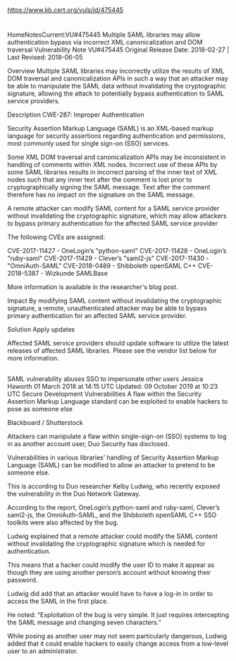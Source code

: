 
##
#
https://www.kb.cert.org/vuls/id/475445
#
##


HomeNotesCurrent:VU#475445
Multiple SAML libraries may allow authentication bypass via incorrect XML canonicalization and DOM traversal
Vulnerability Note VU#475445
Original Release Date: 2018-02-27 | Last Revised: 2018-06-05
   
Overview
Multiple SAML libraries may incorrectly utilize the results of XML DOM traversal and canonicalization APIs in such a way that an attacker may be able to manipulate the SAML data without invalidating the cryptographic signature, allowing the attack to potentially bypass authentication to SAML service providers.

Description
CWE-287: Improper Authentication

Security Assertion Markup Language (SAML) is an XML-based markup language for security assertions regarding authentication and permissions, most commonly used for single sign-on (SSO) services.

Some XML DOM traversal and canonicalization APIs may be inconsistent in handling of comments within XML nodes. Incorrect use of these APIs by some SAML libraries results in incorrect parsing of the inner text of XML nodes such that any inner text after the comment is lost prior to cryptographically signing the SAML message. Text after the comment therefore has no impact on the signature on the SAML message.

A remote attacker can modify SAML content for a SAML service provider without invalidating the cryptographic signature, which may allow attackers to bypass primary authentication for the affected SAML service provider

The following CVEs are assigned:

CVE-2017-11427 - OneLogin’s "python-saml"
CVE-2017-11428 - OneLogin’s "ruby-saml"
CVE-2017-11429 - Clever’s "saml2-js"
CVE-2017-11430 - "OmniAuth-SAML"
CVE-2018-0489 - Shibboleth openSAML C++
CVE-2018-5387 - Wizkunde SAMLBase

More information is available in the researcher's blog post.

Impact
By modifying SAML content without invalidating the cryptographic signature, a remote, unauthenticated attacker may be able to bypass primary authentication for an affected SAML service provider.

Solution
Apply updates

Affected SAML service providers should update software to utilize the latest releases of affected SAML libraries. Please see the vendor list below for more information.


##
##

SAML vulnerability abuses SSO to impersonate other users
Jessica Haworth 01 March 2018 at 14:15 UTC
Updated: 09 October 2019 at 10:23 UTC
Secure Development Vulnerabilities
A flaw within the Security Assertion Markup Language standard can be exploited to enable hackers to pose as someone else

Blackboard / Shutterstock

Attackers can manipulate a flaw within single-sign-on (SSO) systems to log in as another account user, Duo Security has disclosed.

Vulnerabilities in various libraries’ handling of Security Assertion Markup Language (SAML) can be modified to allow an attacker to pretend to be someone else.

This is according to Duo researcher Kelby Ludwig, who recently exposed the vulnerability in the Duo Network Gateway.

According to the report, OneLogin’s python-saml and ruby-saml, Clever’s saml2-js, the OmniAuth-SAML, and the Shibboleth openSAML C++ SSO toolkits were also affected by the bug.

Ludwig explained that a remote attacker could modify the SAML content without invalidating the cryptographic signature which is needed for authentication.

This means that a hacker could modify the user ID to make it appear as though they are using another person’s account without knowing their password.

Ludwig did add that an attacker would have to have a log-in in order to access the SAML in the first place.

He noted: “Exploitation of the bug is very simple. It just requires intercepting the SAML message and changing seven characters.”

While posing as another user may not seem particularly dangerous, Ludwig added that it could enable hackers to easily change access from a low-level user to an administrator.


##
##
